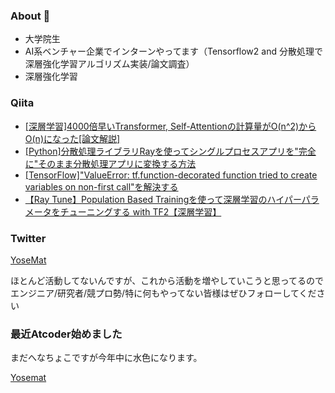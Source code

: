 ### About 👋
- 大学院生
- AI系ベンチャー企業でインターンやってます（Tensorflow2 and 分散処理で深層強化学習アルゴリズム実装/論文調査）
- 深層強化学習
### Qiita
- [\[深層学習\]4000倍早いTransformer, Self-Attentionの計算量がO(n^2)からO(n)になった[論文解説]](https://qiita.com/Yosemat1/items/802a41588e8bffaca992)
- [\[Python\]分散処理ライブラリRayを使ってシングルプロセスアプリを"完全に"そのまま分散処理アプリに変換する方法](https://qiita.com/Yosemat1/items/b09cfb8e90036f783204)
- [\[TensorFlow\]"ValueError: tf.function-decorated function tried to create variables on non-first call"を解決する](https://qiita.com/Yosemat1/items/6aeca92cb65b052cbafd)
- [【Ray Tune】Population Based Trainingを使って深層学習のハイパーパラメータをチューニングする with TF2【深層学習】](https://qiita.com/Yosemat1/items/931dee3d08d2774be6a0)

### Twitter
[YoseMat](https://twitter.com/yosemat1)

ほとんど活動してないんですが、これから活動を増やしていこうと思ってるのでエンジニア/研究者/競プロ勢/特に何もやってない皆様はぜひフォローしてください

### 最近Atcoder始めました
まだへなちょこですが今年中に水色になります。


[Yosemat](https://atcoder.jp/users/Yosemat)




<!--
**yotaro-shimose/yotaro-shimose** is a ✨ _special_ ✨ repository because its `README.md` (this file) appears on your GitHub profile.

Here are some ideas to get you started:

- 🔭 I’m currently working on ...
- 🌱 I’m currently learning ...
- 👯 I’m looking to collaborate on ...
- 🤔 I’m looking for help with ...
- 💬 Ask me about ...
- 📫 How to reach me: ...
- 😄 Pronouns: ...
- ⚡ Fun fact: ...
-->
